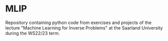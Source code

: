 # MLIP
Repository containing python code from exercises and projects of the lecture "Machine Learning for Inverse Problems" at the Saarland University during the WS22/23 term.
